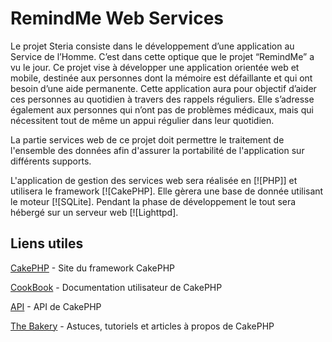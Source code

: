 RemindMe Web Services
=======


Le projet Steria consiste dans le développement d’une application au Service de l’Homme. C’est dans cette optique que le projet “RemindMe” a vu le jour. Ce projet vise à développer une application orientée web et mobile, destinée aux personnes dont la mémoire est défaillante et qui ont besoin d’une aide permanente. Cette application aura pour objectif d’aider ces personnes au quotidien à travers des rappels réguliers. Elle s’adresse également aux personnes qui n’ont pas de problèmes médicaux, mais qui nécessitent tout de même un appui régulier dans leur quotidien.

La partie services web de ce projet doit permettre le traitement de l'ensemble des données afin d'assurer la portabilité de l'application sur différents supports.

L'application de gestion des services web sera réalisée en [![PHP]] et utilisera le framework [![CakePHP]. Elle gèrera une base de donnée utilisant le moteur [![SQLite]. Pendant la phase de développement le tout sera hébergé sur un serveur web [![Lighttpd].

Liens utiles
----------------

[CakePHP](http://www.cakephp.org) - Site du framework CakePHP

[CookBook](http://book.cakephp.org) - Documentation utilisateur de CakePHP

[API](http://api.cakephp.org) - API de CakePHP

[The Bakery](http://bakery.cakephp.org) - Astuces, tutoriels et articles à propos de CakePHP
